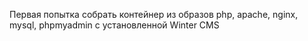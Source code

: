 Первая попытка собрать контейнер из образов php, apache, nginx, mysql, phpmyadmin с установленной Winter CMS
